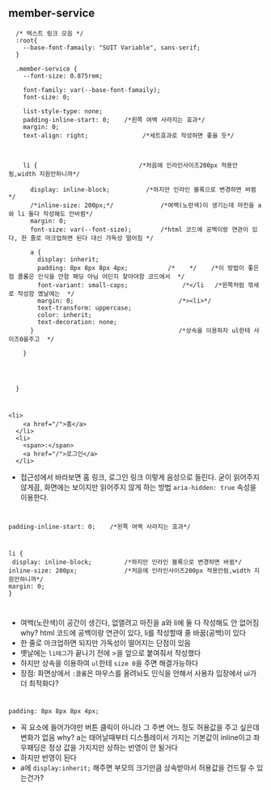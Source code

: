 ## member-service
      /* 텍스트 링크 모음 */
      :root{
        --base-font-famaily: "SUIT Variable", sans-serif; 
      }

      .member-service {
        --font-size: 0.875rem;

        font-family: var(--base-font-famaily);
        font-size: 0;
        
        list-style-type: none;
        padding-inline-start: 0;    /*왼쪽 여백 사라지는 효과*/
        margin: 0;
        text-align: right;               /*세트효과로 작성하면 좋을 듯*/
          
                          
        
        li {                            /*처음에 인라인사이즈200px 적용안됨,width 지원안하니까*/
                  
          display: inline-block;          /*하지만 인라인 블록으로 변경하면 바뀜*/
          /*inline-size: 200px;*/             /*여백(노란색)이 생기는데 마진을 a와 li 둘다 작성해도 안바뀜*/
          margin: 0;
          font-size: var(--font-size);        /*html 코드에 공백이랑 연관이 있다, 한 줄로 마크업하면 된다 대신 가독성 떨어짐 */
          
          a {
            display: inherit;
            padding: 8px 8px 8px 4px;           /*    */    /*이 방법이 좋은 점 콜롬은 인식을 안함 패딩 아님 어딘지 찾아야함 코드에서  */
            font-variant: small-caps;               /*</li   /*왼쪽처럼 꺾새로 작성함 옜날에는  */
            margin: 0;                             /*><li>*/
            text-transform: uppercase;
            color: inherit;
            text-decoration: none;            
          }                                        /*상속을 이용하자 ul한테 사이즈0을주고  */
                                          
        } 
        
                                        
                                          
                                    
      }
# 
    <li>
        <a href="/">홈</a>
      </li>
      <li>
        <span>:</span>
        <a href="/">로그인</a>
      </li>
- 접근성에서 바라보면 홈 링크, 로그인 링크 이렇게 음성으로 들린다.
굳이 읽어주지 않게끔, 화면에는 보이지만 읽어주지 않게 하는 방법 `aria-hidden: true` 속성을 이용한다.
#    
    padding-inline-start: 0;    /*왼쪽 여백 사라지는 효과*/
#
    li {                                             
     display: inline-block;         /*하지만 인라인 블록으로 변경하면 바뀜*/ 
    inline-size: 200px;             /*처음에 인라인사이즈200px 적용안됨,width 지원안하니까*/
    margin: 0;
    }

#
- 여백(노란색)이 공간이 생긴다, 없앨려고 마진을 a와 li에 둘 다 작성해도 안 없어짐
why? html 코드에 공백이랑 연관이 있다, li를 작성할때 줄 바꿈(공백)이 있다 
- 한 줄로 마크업하면 되지만 가독성이 떨어지는 단점이 있음
- 옛날에는 `li태그`가 끝나기 전에 >을 앞으로 붙여줘서 작성했다
- 하지만 상속을 이용하여 `ul`한테 `size 0`을 주면 해결가능하다
- 장점: 화면상에서 `:콜롬`은 마우스를 올려놔도 인식을 안해서 사용자 입장에서 ui가 더 최적화다?
#
    padding: 8px 8px 8px 4px;
- 꼭 요소에 들어가야만 버튼 클릭이 아니라 그 주변 어느 정도 허용값을 주고 싶은데 변화가 없음 why? a는 태어날때부터 디스플레이서 가지는 기본값이 inline이고 좌우패딩은 정상 값을 가지지만 상하는 반영이 안 될거다 
- 하지만 반영이 된다
- a에 `display:inherit;` 해주면 부모의 크기만큼 상속받아서 허용값을 건드릴 수 있는건가?   


